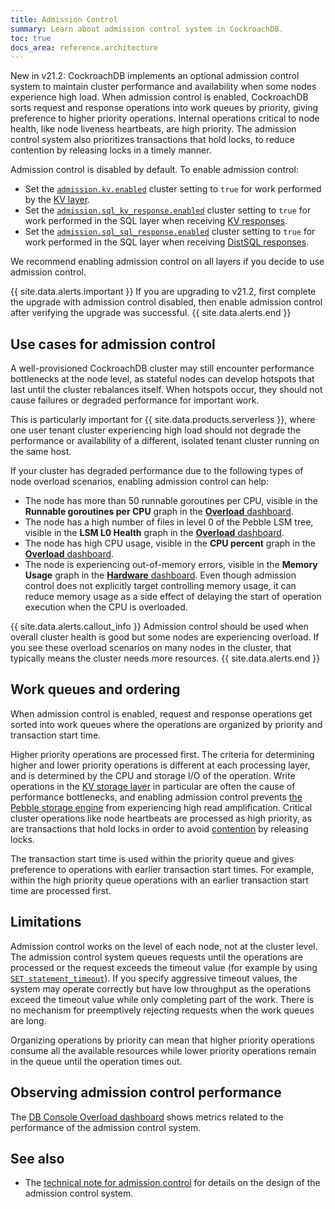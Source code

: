 ```yaml
---
title: Admission Control
summary: Learn about admission control system in CockroachDB.
toc: true
docs_area: reference.architecture 
---
```


<span class="version-tag">New in v21.2:</span> CockroachDB implements an optional admission control system to maintain cluster performance and availability when some nodes experience high load. When admission control is enabled, CockroachDB sorts request and response operations into work queues by priority, giving preference to higher priority operations. Internal operations critical to node health, like node liveness heartbeats, are high priority. The admission control system also prioritizes transactions that hold locks, to reduce contention by releasing locks in a timely manner.

Admission control is disabled by default. To enable admission control:

- Set the [`admission.kv.enabled`](../cluster-settings.html) cluster setting to `true` for work performed by the [KV layer](distribution-layer.html).
- Set the [`admission.sql_kv_response.enabled`](../cluster-settings.html) cluster setting to `true` for work performed in the SQL layer when receiving [KV responses](distribution-layer.html).
- Set the [`admission.sql_sql_response.enabled`](../cluster-settings.html) cluster setting to `true` for work performed in the SQL layer when receiving [DistSQL responses](sql-layer.html#distsql).

We recommend enabling admission control on all layers if you decide to use admission control.

{{ site.data.alerts.important }}
If you are upgrading to v21.2, first complete the upgrade with admission control disabled, then enable admission control after verifying the upgrade was successful.
{{ site.data.alerts.end }}

## Use cases for admission control

A well-provisioned CockroachDB cluster may still encounter performance bottlenecks at the node level, as stateful nodes can develop hotspots that last until the cluster rebalances itself. When hotspots occur, they should not cause failures or degraded performance for important work.

This is particularly important for {{  site.data.products.serverless  }}, where one user tenant cluster experiencing high load should not degrade the performance or availability of a different, isolated tenant cluster running on the same host.

If your cluster has degraded performance due to the following types of node overload scenarios, enabling admission control can help:

- The node has more than 50 runnable goroutines per CPU, visible in the **Runnable goroutines per CPU** graph in the [**Overload** dashboard](../ui-overload-dashboard.html#runnable-goroutines-per-cpu).
- The node has a high number of files in level 0 of the Pebble LSM tree, visible in the **LSM L0 Health** graph in the [**Overload** dashboard](../ui-overload-dashboard.html#lsm-l0-health).
- The node has high CPU usage, visible in the **CPU percent** graph in the [**Overload** dashboard](../ui-overload-dashboard.html#cpu-percent).
- The node is experiencing out-of-memory errors, visible in the **Memory Usage** graph in the [**Hardware** dashboard](../ui-hardware-dashboard.html#memory-usage). Even though admission control does not explicitly target controlling memory usage, it can reduce memory usage as a side effect of delaying the start of operation execution when the CPU is overloaded.

{{ site.data.alerts.callout_info }}
Admission control should be used when overall cluster health is good but some nodes are experiencing overload. If you see these overload scenarios on many nodes in the cluster, that typically means the cluster needs more resources.
{{ site.data.alerts.end }}

## Work queues and ordering

When admission control is enabled, request and response operations get sorted into work queues where the operations are organized by priority and transaction start time.

Higher priority operations are processed first. The criteria for determining higher and lower priority operations is different at each processing layer, and is determined by the CPU and storage I/O of the operation. Write operations in the [KV storage layer](storage-layer.html) in particular are often the cause of performance bottlenecks, and enabling admission control prevents [the Pebble storage engine](../cockroach-start.html#storage-engine) from experiencing high read amplification. Critical cluster operations like node heartbeats are processed as high priority, as are transactions that hold locks in order to avoid [contention](../performance-recipes.html#transaction-contention) by releasing locks.

The transaction start time is used within the priority queue and gives preference to operations with earlier transaction start times. For example, within the high priority queue operations with an earlier transaction start time are processed first.

## Limitations

Admission control works on the level of each node, not at the cluster level. The admission control system queues requests until the operations are processed or the request exceeds the timeout value (for example by using [`SET statement_timeout`](../set-vars.html#supported-variables)). If you specify aggressive timeout values, the system may operate correctly but have low throughput as the operations exceed the timeout value while only completing part of the work. There is no mechanism for preemptively rejecting requests when the work queues are long.

Organizing operations by priority can mean that higher priority operations consume all the available resources while lower priority operations remain in the queue until the operation times out.

## Observing admission control performance

The [DB Console Overload dashboard](../ui-overload-dashboard.html) shows metrics related to the performance of the admission control system.

## See also

- The [technical note for admission control](https://github.com/cockroachdb/cockroach/blob/master/docs/tech-notes/admission_control.md) for details on the design of the admission control system.
